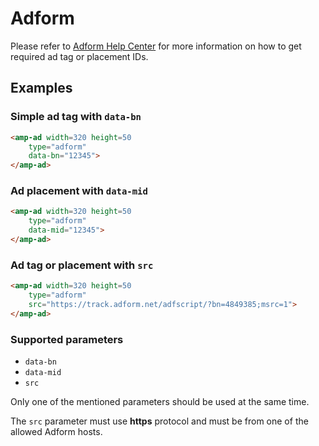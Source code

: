 <!---
Copyright 2015 The AMP HTML Authors. All Rights Reserved.

Licensed under the Apache License, Version 2.0 (the "License");
you may not use this file except in compliance with the License.
You may obtain a copy of the License at

      http://www.apache.org/licenses/LICENSE-2.0

Unless required by applicable law or agreed to in writing, software
distributed under the License is distributed on an "AS-IS" BASIS,
WITHOUT WARRANTIES OR CONDITIONS OF ANY KIND, either express or implied.
See the License for the specific language governing permissions and
limitations under the License.
-->

# Adform

Please refer to [Adform Help Center](http://help.adform.com) for more
information on how to get required ad tag or placement IDs.

## Examples

### Simple ad tag with `data-bn`

```html
<amp-ad width=320 height=50
    type="adform"
    data-bn="12345">
</amp-ad>
```

### Ad placement with `data-mid`

```html
<amp-ad width=320 height=50
    type="adform"
    data-mid="12345">
</amp-ad>
```

### Ad tag or placement with `src`

```html
<amp-ad width=320 height=50
    type="adform"
    src="https://track.adform.net/adfscript/?bn=4849385;msrc=1">
</amp-ad>
```

### Supported parameters

- `data-bn`
- `data-mid`
- `src`

Only one of the mentioned parameters should be used at the same time.

The `src` parameter must use **https** protocol and must be from one of the
allowed Adform hosts.
